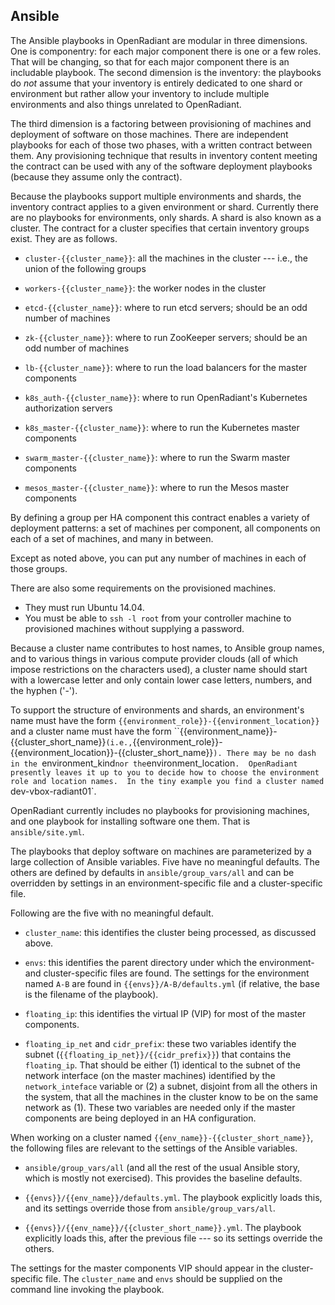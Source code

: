 ## Ansible

The Ansible playbooks in OpenRadiant are modular in three dimensions.
One is componentry: for each major component there is one or a few
roles.  That will be changing, so that for each major component there
is an includable playbook.  The second dimension is the inventory: the
playbooks do *not* assume that your inventory is entirely dedicated to
one shard or environment but rather allow your inventory to include
multiple environments and also things unrelated to OpenRadiant.

The third dimension is a factoring between provisioning of machines
and deployment of software on those machines.  There are independent
playbooks for each of those two phases, with a written contract
between them.  Any provisioning technique that results in inventory
content meeting the contract can be used with any of the software
deployment playbooks (because they assume only the contract).

Because the playbooks support multiple environments and shards, the
inventory contract applies to a given environment or shard.  Currently
there are no playbooks for environments, only shards.  A shard is also
known as a cluster.  The contract for a cluster specifies that certain
inventory groups exist.  They are as follows.

* `cluster-{{cluster_name}}`: all the machines in the cluster ---
  i.e., the union of the following groups

* `workers-{{cluster_name}}`: the worker nodes in the cluster

* `etcd-{{cluster_name}}`: where to run etcd servers; should be an odd
  number of machines

* `zk-{{cluster_name}}`: where to run ZooKeeper servers; should be an
  odd number of machines

* `lb-{{cluster_name}}`: where to run the load balancers for the master
  components

* `k8s_auth-{{cluster_name}}`: where to run OpenRadiant's Kubernetes
  authorization servers

* `k8s_master-{{cluster_name}}`: where to run the Kubernetes master
  components

* `swarm_master-{{cluster_name}}`: where to run the Swarm master components

* `mesos_master-{{cluster_name}}`: where to run the Mesos master components

By defining a group per HA component this contract enables a variety
of deployment patterns: a set of machines per component, all
components on each of a set of machines, and many in between.

Except as noted above, you can put any number of machines in each of
those groups.

There are also some requirements on the provisioned machines.
* They must run Ubuntu 14.04.
* You must be able to `ssh -l root` from your controller machine to provisioned machines without supplying a password.

Because a cluster name contributes to host names, to Ansible group
names, and to various things in various compute provider clouds (all
of which impose restrictions on the characters used), a cluster name
should start with a lowercase letter and only contain lower case
letters, numbers, and the hyphen ('-').

To support the structure of environments and shards, an environment's
name must have the form
`{{environment_role}}-{{environment_location}}` and a cluster name
must have the form ``{{environment_name}}-{{cluster_short_name}}`
(i.e.,
`{{environment_role}}-{{environment_location}}-{{cluster_short_name}}`).
There may be no dash in the `environment_kind` nor the
`environment_location`.  OpenRadiant presently leaves it up to you to
decide how to choose the environment role and location names.  In the
tiny example you find a cluster named `dev-vbox-radiant01`.

OpenRadiant currently includes no playbooks for provisioning machines,
and one playbook for installing software one them.  That is
`ansible/site.yml`.

The playbooks that deploy software on machines are parameterized by a
large collection of Ansible variables.  Five have no meaningful
defaults.  The others are defined by defaults in
`ansible/group_vars/all` and can be overridden by settings in an
environment-specific file and a cluster-specific file.

Following are the five with no meaningful default.

* `cluster_name`: this identifies the cluster being processed, as
  discussed above.

* `envs`: this identifies the parent directory under which the
  environment- and cluster-specific files are found.  The settings for
  the environment named `A-B` are found in `{{envs}}/A-B/defaults.yml`
  (if relative, the base is the filename of the playbook).

* `floating_ip`: this identifies the virtual IP (VIP) for most of the
  master components.

* `floating_ip_net` and `cidr_prefix`: these two variables identify
  the subnet (`{{floating_ip_net}}/{{cidr_prefix}}`) that contains the
  `floating_ip`.  That should be either (1) identical to the subnet of
  the network interface (on the master machines) identified by the
  `network_inteface` variable or (2) a subnet, disjoint from all the
  others in the system, that all the machines in the cluster know to
  be on the same network as (1).  These two variables are needed only
  if the master components are being deployed in an HA configuration.

When working on a cluster named `{{env_name}}-{{cluster_short_name}}`,
the following files are relevant to the settings of the Ansible
variables.

* `ansible/group_vars/all` (and all the rest of the usual Ansible
  story, which is mostly not exercised).  This provides the baseline
  defaults.

* `{{envs}}/{{env_name}}/defaults.yml`.  The playbook explicitly loads
  this, and its settings override those from `ansible/group_vars/all`.

* `{{envs}}/{{env_name}}/{{cluster_short_name}}.yml`.  The playbook
  explicitly loads this, after the previous file --- so its settings
  override the others.

The settings for the master components VIP should appear in the
cluster-specific file.  The `cluster_name` and `envs` should be
supplied on the command line invoking the playbook.


